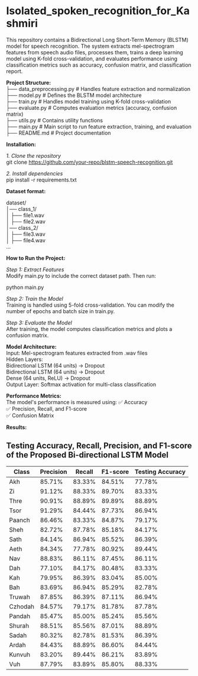 # Isolated_spoken_recognition_for_Kashmiri

This repository contains a Bidirectional Long Short-Term Memory (BLSTM) model for speech recognition. The system extracts mel-spectrogram features from speech audio files, processes them, trains a deep learning model using K-fold cross-validation, and evaluates performance using classification metrics such as accuracy, confusion matrix, and classification report.





**Project Structure:**     
├── data_preprocessing.py  # Handles feature extraction and normalization  
├── model.py               # Defines the BLSTM model architecture  
├── train.py               # Handles model training using K-fold cross-validation  
├── evaluate.py            # Computes evaluation metrics (accuracy, confusion matrix)  
├── utils.py               # Contains utility functions  
├── main.py                # Main script to run feature extraction, training, and evaluation  
├── README.md              # Project documentation  





**Installation:**    

*1. Clone the repository*     
git clone https://github.com/your-repo/blstm-speech-recognition.git    



*2. Install dependencies*    
pip install -r requirements.txt    






**Dataset format:** 

dataset/    
│── class_1/    
│   ├── file1.wav    
│   ├── file2.wav    
│── class_2/    
│   ├── file3.wav    
│   ├── file4.wav    
...    
    





**How to Run the Project:**        

*Step 1: Extract Features*    
Modify main.py to include the correct dataset path. Then run:    

python main.py    


*Step 2: Train the Model*    
Training is handled using 5-fold cross-validation. You can modify the number of epochs and batch size in train.py. 


    
*Step 3: Evaluate the Model*    
After training, the model computes classification metrics and plots a confusion matrix.    





**Model Architecture:**     
Input: Mel-spectrogram features extracted from .wav files    
Hidden Layers:    
    Bidirectional LSTM (64 units) → Dropout    
    Bidirectional LSTM (64 units) → Dropout    
    Dense (64 units, ReLU) → Dropout    
Output Layer: Softmax activation for multi-class classification    


**Performance Metrics:**    
The model's performance is measured using:
✅ Accuracy        
✅ Precision, Recall, and F1-score    
✅ Confusion Matrix 



**Results:** 


## Testing Accuracy, Recall, Precision, and F1-score of the Proposed Bi-directional LSTM Model

| **Class**  | **Precision** | **Recall** | **F1-score** | **Testing Accuracy** |
|------------|-------------|------------|-------------|------------------|
| Akh       | 85.71%      | 83.33%     | 84.51%      | 77.78%          |
| Zi        | 91.12%      | 88.33%     | 89.70%      | 83.33%          |
| Thre      | 90.91%      | 88.89%     | 89.89%      | 88.89%          |
| Tsor      | 91.29%      | 84.44%     | 87.73%      | 86.94%          |
| Paanch    | 86.46%      | 83.33%     | 84.87%      | 79.17%          |
| Sheh      | 82.72%      | 87.78%     | 85.18%      | 84.17%          |
| Sath      | 84.14%      | 86.94%     | 85.52%      | 86.39%          |
| Aeth      | 84.34%      | 77.78%     | 80.92%      | 89.44%          |
| Nav       | 88.83%      | 86.11%     | 87.45%      | 86.11%          |
| Dah       | 77.10%      | 84.17%     | 80.48%      | 83.33%          |
| Kah       | 79.95%      | 86.39%     | 83.04%      | 85.00%          |
| Bah       | 83.69%      | 86.94%     | 85.29%      | 82.78%          |
| Truwah    | 87.85%      | 86.39%     | 87.11%      | 86.94%          |
| Czhodah   | 84.57%      | 79.17%     | 81.78%      | 87.78%          |
| Pandah    | 85.47%      | 85.00%     | 85.24%      | 85.56%          |
| Shurah    | 88.51%      | 85.56%     | 87.01%      | 88.89%          |
| Sadah     | 80.32%      | 82.78%     | 81.53%      | 86.39%          |
| Ardah     | 84.43%      | 88.89%     | 86.60%      | 84.44%          |
| Kunvuh    | 83.20%      | 89.44%     | 86.21%      | 83.89%          |
| Vuh       | 87.79%      | 83.89%     | 85.80%      | 88.33%          |





